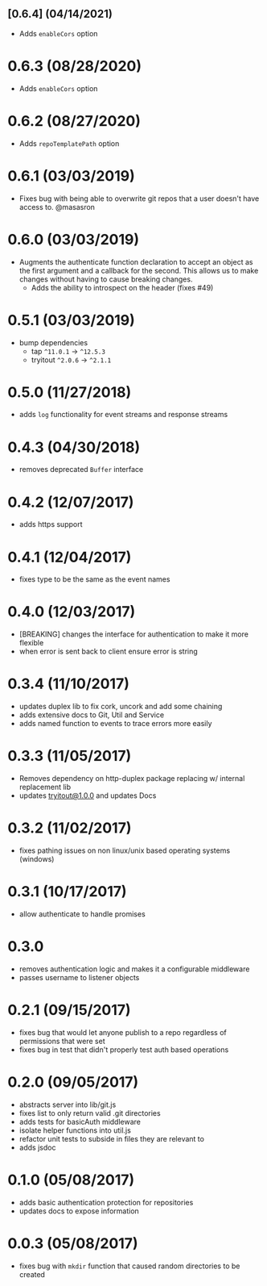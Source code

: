 ## [0.6.4] (04/14/2021)

- Adds `enableCors` option

# 0.6.3 (08/28/2020)

- Adds `enableCors` option

# 0.6.2 (08/27/2020)

- Adds `repoTemplatePath` option

# 0.6.1 (03/03/2019)

- Fixes bug with being able to overwrite git repos that a user doesn't have access to. @masasron

# 0.6.0 (03/03/2019)

- Augments the authenticate function declaration to accept an object as the first argument and a callback for the second. This allows us to make changes without having to cause breaking changes.
  - Adds the ability to introspect on the header (fixes #49)

# 0.5.1 (03/03/2019)

- bump dependencies
  - tap `^11.0.1` -> `^12.5.3`
  - tryitout `^2.0.6` -> `^2.1.1`

# 0.5.0 (11/27/2018)

- adds `log` functionality for event streams and response streams

# 0.4.3 (04/30/2018)

- removes deprecated `Buffer` interface

# 0.4.2 (12/07/2017)

- adds https support

# 0.4.1 (12/04/2017)

- fixes type to be the same as the event names

# 0.4.0 (12/03/2017)

- [BREAKING] changes the interface for authentication to make it more flexible
- when error is sent back to client ensure error is string

# 0.3.4 (11/10/2017)

- updates duplex lib to fix cork, uncork and add some chaining
- adds extensive docs to Git, Util and Service
- adds named function to events to trace errors more easily

# 0.3.3 (11/05/2017)

- Removes dependency on http-duplex package replacing w/ internal replacement lib
- updates tryitout@1.0.0 and updates Docs

# 0.3.2 (11/02/2017)

- fixes pathing issues on non linux/unix based operating systems (windows)

# 0.3.1 (10/17/2017)

- allow authenticate to handle promises

# 0.3.0

- removes authentication logic and makes it a configurable middleware
- passes username to listener objects

# 0.2.1 (09/15/2017)

- fixes bug that would let anyone publish to a repo regardless of permissions that were set
- fixes bug in test that didn't properly test auth based operations

# 0.2.0 (09/05/2017)

- abstracts server into lib/git.js
- fixes list to only return valid .git directories
- adds tests for basicAuth middleware
- isolate helper functions into util.js
- refactor unit tests to subside in files they are relevant to
- adds jsdoc

# 0.1.0 (05/08/2017)

- adds basic authentication protection for repositories
- updates docs to expose information

# 0.0.3 (05/08/2017)

- fixes bug with `mkdir` function that caused random directories to be created
